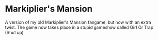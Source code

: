 # Markiplier's Mansion
A version of my old Markiplier's Mansion fangame, but now with an extra twist. The game now takes place in a stupid gameshow called Girl Or Trap (Shut up)
